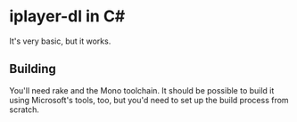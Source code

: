 iplayer-dl in C#
================

It's very basic, but it works.

Building
--------

You'll need rake and the Mono toolchain. It should be possible to build it
using Microsoft's tools, too, but you'd need to set up the build process from
scratch.
